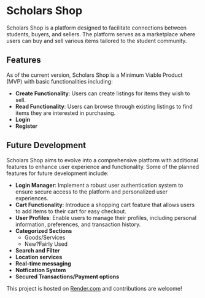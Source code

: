 # Scholars Shop

Scholars Shop is a platform designed to facilitate connections between students, buyers, and sellers. The platform serves as a marketplace where users can buy and sell various items tailored to the student community.

## Features

As of the current version, Scholars Shop is a Minimum Viable Product (MVP) with basic functionalities including:

- **Create Functionality**: Users can create listings for items they wish to sell.
- **Read Functionality**: Users can browse through existing listings to find items they are interested in purchasing.
- **Login**
- **Register**

## Future Development

Scholars Shop aims to evolve into a comprehensive platform with additional features to enhance user experience and functionality. Some of the planned features for future development include:

- **Login Manager**: Implement a robust user authentication system to ensure secure access to the platform and personalized user experiences.
- **Cart Functionality**: Introduce a shopping cart feature that allows users to add items to their cart for easy checkout.
- **User Profiles**: Enable users to manage their profiles, including personal information, preferences, and transaction history.
- **Categorized Sections**
  - Goods/Services
  - New?Fairly Used
- **Search and Filter**
- **Location services**
- **Real-time messaging**
- **Notfication System**
- **Secured Transactions/Payment options**

This project is hosted on [Render.com](https://render.com) and contributions are welcome!
